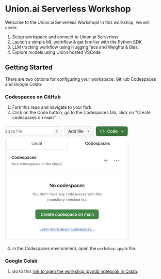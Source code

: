 # Union.ai Serverless Workshop

Welcome to the Union.ai Serverless Workshop! In this workshop, we will cover:

1. Setup workspace and connect to Union.ai Serverless
2. Launch a simple ML workflow & get familiar with the Python SDK
3. LLM tracking workflow using HuggingFace and Weights & Bias.
4. Explore models using Union hosted VSCode

## Getting Started

There are two options for configuring your workspace: GitHub Codespaces and Google Colab:

### Codespaces on GitHub

1. Fork this repo and navigate to your fork.
2. Click on the Code button, go to the Codespaces tab, click on "Create codespaces on main".

![](assets/codespaces3.jpg)

4. In the Codespaces environment, open the `workshop.ipynb` file.

### Google Colab

1. Go to this [link to open the workshop.ipyndb notebook in Colab](https://colab.research.google.com/github/thomasjpfan/unionai-llm-tracking-workshop/blob/main/workshop.ipynb).
